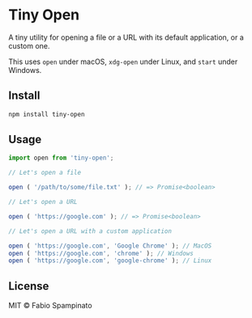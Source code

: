 # Tiny Open

A tiny utility for opening a file or a URL with its default application, or a custom one.

This uses `open` under macOS, `xdg-open` under Linux, and `start` under Windows.

## Install

```sh
npm install tiny-open
```

## Usage

```ts
import open from 'tiny-open';

// Let's open a file

open ( '/path/to/some/file.txt' ); // => Promise<boolean>

// Let's open a URL

open ( 'https://google.com' ); // => Promise<boolean>

// Let's open a URL with a custom application

open ( 'https://google.com', 'Google Chrome' ); // MacOS
open ( 'https://google.com', 'chrome' ); // Windows
open ( 'https://google.com', 'google-chrome' ); // Linux
```

## License

MIT © Fabio Spampinato
